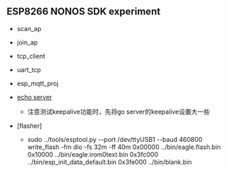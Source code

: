 
ESP8266 NONOS SDK experiment
--------------------------------

* scan_ap
* join_ap
* tcp_client
* uart_tcp
* esp_mqtt_proj

* [echo server](github.com/tobyzxj/goecho)
	* 注意测试keepalive功能时，先将go server的keepalive设置大一些
* [flasher]
	* sudo ../tools/esptool.py --port /dev/ttyUSB1 --baud 460800 write_flash -fm dio -fs 32m -ff 40m 0x00000 ../bin/eagle.flash.bin 0x10000 ../bin/eagle.irom0text.bin 0x3fc000 ../bin/esp_init_data_default.bin 0x3fe000 ../bin/blank.bin


